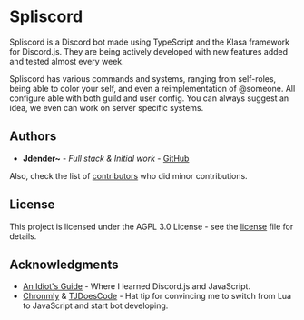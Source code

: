 # Spliscord
Spliscord is a Discord bot made using TypeScript and the Klasa framework for Discord.js. They are being actively developed with new features added and tested almost every week.

Spliscord has various commands and systems, ranging from self-roles, being able to color your self, and even a reimplementation of @someone. All configure able with both guild and user config. You can always suggest an idea, we even can work on server specific systems.

## Authors

* **Jdender~** - *Full stack & Initial work* - [GitHub](https://github.com/jdenderplays)

Also, check the list of [contributors](https://github.com/jdenderplays/Spliscord/contributors) who did minor contributions.

## License

This project is licensed under the AGPL 3.0 License - see the [license](https://github.com/jdenderplays/Spliscord/blob/master/LICENSE) file for details.

## Acknowledgments

* [An Idiot's Guide](https://anidiots.guide/) - Where I learned Discord.js and JavaScript.
* [Chronmly](https://github.com/Chronomly) & [TJDoesCode](https://github.com/TJDoesCode) - Hat tip for convincing me to switch from Lua to JavaScript and start bot developing.